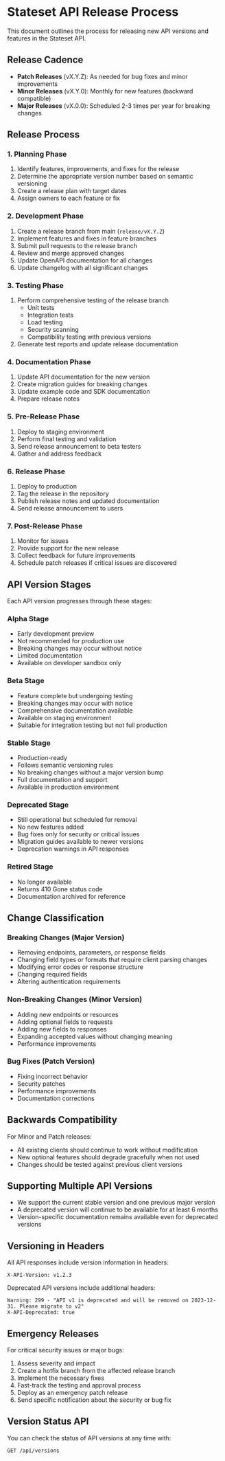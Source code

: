 # Stateset API Release Process

This document outlines the process for releasing new API versions and features in the Stateset API.

## Release Cadence

* **Patch Releases** (vX.Y.Z): As needed for bug fixes and minor improvements
* **Minor Releases** (vX.Y.0): Monthly for new features (backward compatible)
* **Major Releases** (vX.0.0): Scheduled 2-3 times per year for breaking changes

## Release Process

### 1. Planning Phase

1. Identify features, improvements, and fixes for the release
2. Determine the appropriate version number based on semantic versioning
3. Create a release plan with target dates
4. Assign owners to each feature or fix

### 2. Development Phase

1. Create a release branch from main (`release/vX.Y.Z`)
2. Implement features and fixes in feature branches
3. Submit pull requests to the release branch
4. Review and merge approved changes
5. Update OpenAPI documentation for all changes
6. Update changelog with all significant changes

### 3. Testing Phase

1. Perform comprehensive testing of the release branch
   * Unit tests
   * Integration tests
   * Load testing
   * Security scanning
   * Compatibility testing with previous versions
2. Generate test reports and update release documentation

### 4. Documentation Phase

1. Update API documentation for the new version
2. Create migration guides for breaking changes
3. Update example code and SDK documentation
4. Prepare release notes

### 5. Pre-Release Phase

1. Deploy to staging environment
2. Perform final testing and validation
3. Send release announcement to beta testers
4. Gather and address feedback

### 6. Release Phase

1. Deploy to production
2. Tag the release in the repository
3. Publish release notes and updated documentation
4. Send release announcement to users

### 7. Post-Release Phase

1. Monitor for issues
2. Provide support for the new release
3. Collect feedback for future improvements
4. Schedule patch releases if critical issues are discovered

## API Version Stages

Each API version progresses through these stages:

### Alpha Stage

* Early development preview
* Not recommended for production use
* Breaking changes may occur without notice
* Limited documentation
* Available on developer sandbox only

### Beta Stage

* Feature complete but undergoing testing
* Breaking changes may occur with notice
* Comprehensive documentation available
* Available on staging environment
* Suitable for integration testing but not full production

### Stable Stage

* Production-ready
* Follows semantic versioning rules
* No breaking changes without a major version bump
* Full documentation and support
* Available in production environment

### Deprecated Stage

* Still operational but scheduled for removal
* No new features added
* Bug fixes only for security or critical issues
* Migration guides available to newer versions
* Deprecation warnings in API responses

### Retired Stage

* No longer available
* Returns 410 Gone status code
* Documentation archived for reference

## Change Classification

### Breaking Changes (Major Version)

* Removing endpoints, parameters, or response fields
* Changing field types or formats that require client parsing changes
* Modifying error codes or response structure
* Changing required fields
* Altering authentication requirements

### Non-Breaking Changes (Minor Version)

* Adding new endpoints or resources
* Adding optional fields to requests
* Adding new fields to responses
* Expanding accepted values without changing meaning
* Performance improvements

### Bug Fixes (Patch Version)

* Fixing incorrect behavior
* Security patches
* Performance improvements
* Documentation corrections

## Backwards Compatibility

For Minor and Patch releases:

* All existing clients should continue to work without modification
* New optional features should degrade gracefully when not used
* Changes should be tested against previous client versions

## Supporting Multiple API Versions

* We support the current stable version and one previous major version
* A deprecated version will continue to be available for at least 6 months
* Version-specific documentation remains available even for deprecated versions

## Versioning in Headers

All API responses include version information in headers:

```
X-API-Version: v1.2.3
```

Deprecated API versions include additional headers:

```
Warning: 299 - "API v1 is deprecated and will be removed on 2023-12-31. Please migrate to v2"
X-API-Deprecated: true
```

## Emergency Releases

For critical security issues or major bugs:

1. Assess severity and impact
2. Create a hotfix branch from the affected release branch
3. Implement the necessary fixes
4. Fast-track the testing and approval process
5. Deploy as an emergency patch release
6. Send specific notification about the security or bug fix

## Version Status API

You can check the status of API versions at any time with:

```
GET /api/versions
```